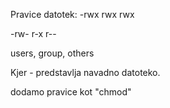 Pravice datotek:
-rwx rwx rwx

-rw- r-x r--

users, group, others

Kjer - predstavlja navadno datoteko.

dodamo pravice kot "chmod"